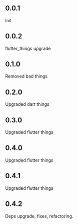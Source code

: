 ## 0.0.1
Init

## 0.0.2
flutter_things upgrade

## 0.1.0
Removed bad things

## 0.2.0
Upgraded dart things

## 0.3.0
Upgraded flutter things

## 0.4.0
Upgraded flutter things

## 0.4.1
Upgraded flutter things

## 0.4.2
Deps upgrade, fixes, refactoring.